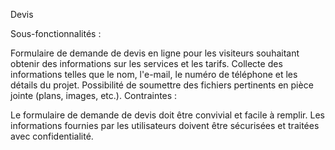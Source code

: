 Devis

Sous-fonctionnalités :

Formulaire de demande de devis en ligne pour les visiteurs souhaitant obtenir des informations sur les services et les tarifs.
Collecte des informations telles que le nom, l'e-mail, le numéro de téléphone et les détails du projet.
Possibilité de soumettre des fichiers pertinents en pièce jointe (plans, images, etc.).
Contraintes :

Le formulaire de demande de devis doit être convivial et facile à remplir.
Les informations fournies par les utilisateurs doivent être sécurisées et traitées avec confidentialité.
